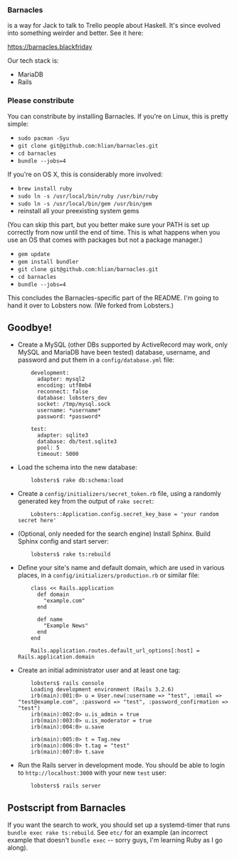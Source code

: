 ### Barnacles

is a way for Jack to talk to Trello people about Haskell. It's since
evolved into something weirder and better. See it here:

https://barnacles.blackfriday

Our tech stack is:

* MariaDB
* Rails

### Please constribute

You can constribute by installing Barnacles. If you're on Linux, this
is pretty simple:

* `sudo pacman -Syu`
* `git clone git@github.com:hlian/barnacles.git`
* `cd barnacles`
* `bundle --jobs=4`

If you're on OS X, this is considerably more involved:

* `brew install ruby`
* `sudo ln -s /usr/local/bin/ruby /usr/bin/ruby`
* `sudo ln -s /usr/local/bin/gem /usr/bin/gem`
* reinstall all your preexisting system gems

(You can skip this part, but you better make sure your PATH is set up
correctly from now until the end of time. This is what happens when
you use an OS that comes with packages but not a package manager.)

* `gem update`
* `gem install bundler`
* `git clone git@github.com:hlian/barnacles.git`
* `cd barnacles`
* `bundle --jobs=4`

This concludes the Barnacles-specific part of the README. I'm going to
hand it over to Lobsters now. (We forked from Lobsters.)

## Goodbye!

* Create a MySQL (other DBs supported by ActiveRecord may work, only MySQL and
MariaDB have been tested) database, username, and password and put them in a
`config/database.yml` file:

          development:
            adapter: mysql2
            encoding: utf8mb4
            reconnect: false
            database: lobsters_dev
            socket: /tmp/mysql.sock
            username: *username*
            password: *password*

          test:
            adapter: sqlite3
            database: db/test.sqlite3
            pool: 5
            timeout: 5000

* Load the schema into the new database:

          lobsters$ rake db:schema:load

* Create a `config/initializers/secret_token.rb` file, using a randomly
generated key from the output of `rake secret`:

          Lobsters::Application.config.secret_key_base = 'your random secret here'

* (Optional, only needed for the search engine) Install Sphinx.  Build Sphinx
config and start server:

          lobsters$ rake ts:rebuild

* Define your site's name and default domain, which are used in various places,
in a `config/initializers/production.rb` or similar file:

          class << Rails.application
            def domain
              "example.com"
            end

            def name
              "Example News"
            end
          end

          Rails.application.routes.default_url_options[:host] = Rails.application.domain

* Create an initial administrator user and at least one tag:

          lobsters$ rails console
          Loading development environment (Rails 3.2.6)
          irb(main):001:0> u = User.new(:username => "test", :email => "test@example.com", :password => "test", :password_confirmation => "test")
          irb(main):002:0> u.is_admin = true
          irb(main):003:0> u.is_moderator = true
          irb(main):004:0> u.save

          irb(main):005:0> t = Tag.new
          irb(main):006:0> t.tag = "test"
          irb(main):007:0> t.save

* Run the Rails server in development mode.  You should be able to login to
`http://localhost:3000` with your new `test` user:

          lobsters$ rails server

## Postscript from Barnacles

If you want the search to work, you should set up a systemd-timer that
runs `bundle exec rake ts:rebuild`. See `etc/` for an example (an
incorrect example that doesn't `bundle exec` -- sorry guys, I'm
learning Ruby as I go along).
